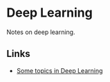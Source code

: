 # Deep Learning

Notes on deep learning. 

## Links
* [Some topics in Deep Learning](EIP_session_1_assignment.md) 